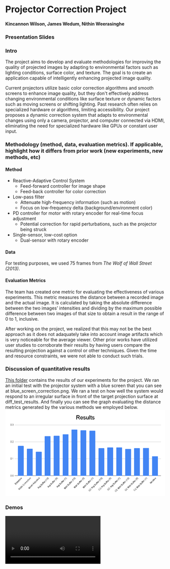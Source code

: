 # Projector Correction Project
#### Kincannon Wilson, James Wedum, Nithin Weerasinghe

### Presentation Slides

### Intro
  The project aims to develop and evaluate methodologies for improving the quality of projected images by adapting to environmental factors such as lighting conditions, surface color, and texture. The goal is to create an application capable of intelligently enhancing projected image quality.

Current projectors utilize basic color correction algorithms and smooth screens to enhance image quality, but they don't effectively address changing environmental conditions like surface texture or dynamic factors such as moving screens or shifting lighting. Past research often relies on specialized hardware or algorithms, limiting accessibility. Our project proposes a dynamic correction system that adapts to environmental changes using only a camera, projector, and computer connected via HDMI, eliminating the need for specialized hardware like GPUs or constant user input.

### Methodology (method, data, evaluation metrics). If applicable, highlight how it differs from prior work (new experiments, new methods, etc)
#### Method
- Reactive-Adaptive Control System
  - Feed-forward controller for image shape
  - Feed-back controller for color correction
- Low-pass filter
  - Attenuate high-frequency information (such as motion)
  - Focus on low-frequency delta (background/environment color)
- PD controller for motor with rotary encoder for real-time focus adjustment
  - Potential correction for rapid perturbations, such as the projector being struck
- Single-sensor, low-cost option
  - Dual-sensor with rotary encoder
#### Data

For testing purposes, we used 75 frames from *The Wolf of Wall Street (2013)*.

#### Evaluation Metrics
The team has created one metric for evaluating the effectiveness of various experiments. This metric measures the distance between a recorded image and the actual image. It is calculated by taking the absolute difference between the two images’ intensities and dividing by the maximum possible difference between two images of that size to obtain a result in the range of 0 to 1, inclusive. 

After working on the project, we realized that this may not be the best approach as it does not adaquately take into account image artifacts which is very noticeable for the average viewer. Other prior works have utilized user studies to corroborate their results by having users compare the resulting projection against a control or other techniques. Given the time and resource constraints, we were not able to conduct such trials.


### Discussion of quantitative results
[This folder](./results) contains the results of our experiments for the project. We ran an initial test with the projector system with a blue screen that you can see at blue_screen_correction.png. We ran a test on how well the system would respond to an irregular surface in front of the target projection surface at diff_test_results. And finally you can see the graph evaluating the distance metrics generated by the various methods we employed below.
![](./results/Results.png)
### Demos
![](./videos/Demoo.mov)

